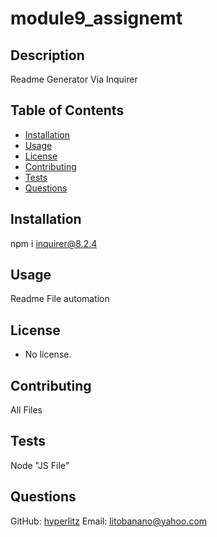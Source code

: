 # module9_assignemt
  
  ## Description
  Readme Generator Via Inquirer
  
  ## Table of Contents
  - [Installation](#installation)
  - [Usage](#usage)
  - [License](#license)
  - [Contributing](#contributing)
  - [Tests](#tests)
  - [Questions](#questions)
  
  ## Installation
  npm i inquirer@8.2.4
  
  ## Usage
  Readme File automation
  
  ## License
   - No license.
  
  ## Contributing
  All Files
  
  ## Tests
  Node "JS File"
  
  ## Questions
  GitHub: [hyperlitz](https://github.com/hyperlitz)
  Email: litobanano@yahoo.com
  